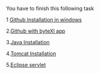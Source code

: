 You have to finish this following task

1 [Github Installation in windows ](https://youtu.be/nNSpALo1APg?si=65h51Uaf2niJVT6l)


2.[Github with byteXl app](https://youtu.be/zXudHfNGwzg?si=lOJkH_vyv5-RBYg-)


3.[Java Installation](https://youtu.be/qNG19CPY7LQ?si=kt03Pi0vopMkxi7h)


4.[Tomcat Installation](https://youtu.be/YElWSJEOTGM?si=MTQxX8iHLE6bjx8b)


5.[Eclipse servlet]()

